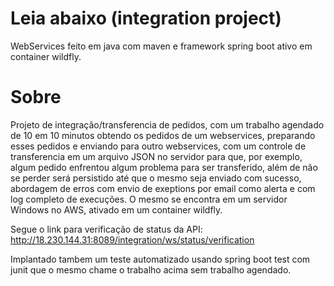 # Leia abaixo (integration project)

WebServices feito em java com maven e framework spring boot ativo em container wildfly.

# Sobre

Projeto de integração/transferencia de pedidos, com um trabalho agendado de 10 em 10 minutos obtendo os pedidos de um webservices,
preparando esses pedidos e enviando para outro webservices, com um controle de transferencia em um arquivo JSON no servidor para que, por exemplo,
algum pedido enfrentou algum problema para ser transferido, além de não se perder será persistido até que o mesmo seja enviado com sucesso, abordagem de erros
com envio de exeptions por email como alerta e com log completo de execuções.
O mesmo se encontra em um servidor Windows no AWS, ativado em um container wildfly.

Segue o link para verificação de status da API: http://18.230.144.31:8089/integration/ws/status/verification


Implantado tambem um teste automatizado usando spring boot test com junit que o mesmo chame o trabalho acima sem trabalho agendado.
